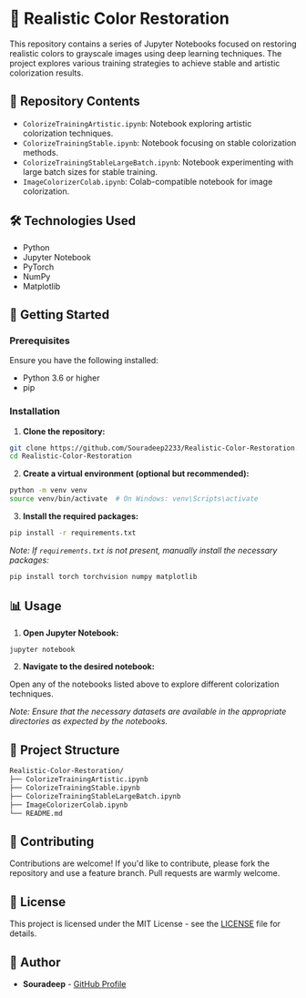 # 🎨 Realistic Color Restoration

This repository contains a series of Jupyter Notebooks focused on restoring realistic colors to grayscale images using deep learning techniques. The project explores various training strategies to achieve stable and artistic colorization results.

## 📁 Repository Contents

* `ColorizeTrainingArtistic.ipynb`: Notebook exploring artistic colorization techniques.
* `ColorizeTrainingStable.ipynb`: Notebook focusing on stable colorization methods.
* `ColorizeTrainingStableLargeBatch.ipynb`: Notebook experimenting with large batch sizes for stable training.
* `ImageColorizerColab.ipynb`: Colab-compatible notebook for image colorization.

## 🛠️ Technologies Used

* Python
* Jupyter Notebook
* PyTorch
* NumPy
* Matplotlib

## 🚀 Getting Started

### Prerequisites

Ensure you have the following installed:

* Python 3.6 or higher
* pip

### Installation

1. **Clone the repository:**

```bash
git clone https://github.com/Souradeep2233/Realistic-Color-Restoration.git
cd Realistic-Color-Restoration
```

2. **Create a virtual environment (optional but recommended):**

```bash
python -m venv venv
source venv/bin/activate  # On Windows: venv\Scripts\activate
```

3. **Install the required packages:**

```bash
pip install -r requirements.txt
```

*Note: If `requirements.txt` is not present, manually install the necessary packages:*

```bash
pip install torch torchvision numpy matplotlib
```

## 📊 Usage

1. **Open Jupyter Notebook:**

```bash
jupyter notebook
```

2. **Navigate to the desired notebook:**

Open any of the notebooks listed above to explore different colorization techniques.

*Note: Ensure that the necessary datasets are available in the appropriate directories as expected by the notebooks.*

## 📁 Project Structure

```bash
Realistic-Color-Restoration/
├── ColorizeTrainingArtistic.ipynb
├── ColorizeTrainingStable.ipynb
├── ColorizeTrainingStableLargeBatch.ipynb
├── ImageColorizerColab.ipynb
└── README.md
```

## 🤝 Contributing

Contributions are welcome! If you'd like to contribute, please fork the repository and use a feature branch. Pull requests are warmly welcome.

## 📄 License

This project is licensed under the MIT License - see the [LICENSE](LICENSE) file for details.

## 👤 Author

* **Souradeep** - [GitHub Profile](https://github.com/Souradeep2233)

